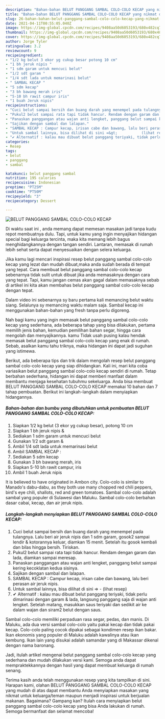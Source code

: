 ```yaml
---
description: "Bahan-bahan BELUT PANGGANG SAMBAL COLO-COLO KECAP yang nikmat dan Mudah Dibuat"
title: "Bahan-bahan BELUT PANGGANG SAMBAL COLO-COLO KECAP yang nikmat dan Mudah Dibuat"
slug: 26-bahan-bahan-belut-panggang-sambal-colo-colo-kecap-yang-nikmat-dan-mudah-dibuat
date: 2021-04-11T00:55:05.040Z
image: https://img-global.cpcdn.com/recipes/9408aa50d6053193/680x482cq70/belut-panggang-sambal-colo-colo-kecap-foto-resep-utama.jpg
thumbnail: https://img-global.cpcdn.com/recipes/9408aa50d6053193/680x482cq70/belut-panggang-sambal-colo-colo-kecap-foto-resep-utama.jpg
cover: https://img-global.cpcdn.com/recipes/9408aa50d6053193/680x482cq70/belut-panggang-sambal-colo-colo-kecap-foto-resep-utama.jpg
author: Jorge Tyler
ratingvalue: 3.2
reviewcount: 9
recipeingredient:
- "1/2 kg belut 3 ekor yg cukup besar potong 10 cm"
- "1 bh jeruk nipis "
- "1 sdm garam untuk mencuci belut"
- "1/2 sdt garam "
- "1/4 sdt lada untuk memarinasi belut"
- " SAMBAL KECAP "
- "5 sdm kecap"
- "3 bh bawang merah iris"
- "5-10 bh rawit campur iris"
- "1 buah Jeruk nipis"
recipeinstructions:
- "Cuci belut sampai bersih dan buang darah yang menempel pada tulangnya. Lalu beri air jeruk nipis dan 1 sdm garam, gosok2 sampai lendir &amp; kotorannya keluar, diamkan 15 menit. Setelah itu gosok kembali dan bilas hingga bersih. Tiriskan."
- "Pukul2 belut sampai rata tapi tidak hancur. Rendam dengan garam dan lada, diamkan sampai meresap."
- "Panaskan panggangan atau wajan anti lengket, panggang belut sampai kering kecoklatan kedua sisinya."
- "Sajikan dengan sambal dan lalapan."
- "SAMBAL KECAP : Campur kecap, irisan cabe dan bawang, lalu beri perasan air jeruk nipis."
- "Untuk sambal lainnya, bisa dilihat di sini =&gt;           (lihat resep)"
- "✔ Alternatif : kalau mau dibuat belut panggang teriyaki, tidak perlu dimarinasi dengan garam &amp; lada, langsung panggang saja di wajan anti lengket. Setelah matang, masukkan saus teriyaki dan sedikit air ke dalam wajan dan siram2 belut dengan saus."
categories:
- Resep
tags:
- belut
- panggang
- sambal

katakunci: belut panggang sambal 
nutrition: 195 calories
recipecuisine: Indonesian
preptime: "PT25M"
cooktime: "PT50M"
recipeyield: "3"
recipecategory: Dessert

---
```



![BELUT PANGGANG SAMBAL COLO-COLO KECAP](https://img-global.cpcdn.com/recipes/9408aa50d6053193/680x482cq70/belut-panggang-sambal-colo-colo-kecap-foto-resep-utama.jpg)

Di waktu  saat ini , anda memang dapat memesan masakan jadi tanpa kudu repot membuatnya dulu. Tapi, untuk kamu yang ingin menyajikan hidangan special bagi keluarga tercinta, maka kita memang lebih bagus menghidangkannya dengan tangan sendiri. Lantaran, memasak di rumah lebih sehat serta dapat menyesuaikan dengan selera keluarga.

Jika kamu lagi mencari inspirasi resep belut panggang sambal colo-colo kecap yang lezat dan mudah dibuat,maka anda sudah berada di tempat yang tepat. Cara membuat belut panggang sambal colo-colo kecap  sebenarnya tidak sulit untuk dibuat jika anda memasaknya dengan cara yang tepat. Tapi, kamu jangan cemas akan gagal dalam memasaknya 
sebab di artikel ini kita akan membahas belut panggang sambal colo-colo kecap dengan tepat.  

Dalam video ini sebenarnya sy baru pertama kali memancing belut waktu siang. Selalunya sy memancing waktu malam saja. Sambal kecap ini menggunakan bahan-bahan yang fresh tanpa perlu digoreng.

Nah bagi kamu yang ingin memasak belut panggang sambal colo-colo kecap yang sederhana, ada beberapa tahap yang bisa dilakukan, pertama memilih jenis bahan, kemudian pemilihan bahan segar, hingga cara mengolah dan menyajikannya. kamu Tidak usah pusing kalau hendak memasak belut panggang sambal colo-colo kecap yang enak di rumah. Sebab, asalkan kamu  tahu triknya, maka hidangan ini dapat jadi suguhan yang istimewa.

Berikut, ada beberapa tips dan trik dalam mengolah resep belut panggang sambal colo-colo kecap yang siap dihidangkan. Kali ini, mari kita coba variasikan belut panggang sambal colo-colo kecap sendiri di rumah. Tetap berbahan sederhana, hidangan ini dapat memberi manfaat dalam membantu menjaga kesehatan tubuhmu sekeluarga. Anda bisa membuat BELUT PANGGANG SAMBAL COLO-COLO KECAP memakai 10 bahan dan 7 tahap pembuatan. Berikut ini langkah-langkah dalam menyiapkan hidangannya.

<!--inarticleads1-->

##### Bahan-bahan dan bumbu yang dibutuhkan untuk pembuatan BELUT PANGGANG SAMBAL COLO-COLO KECAP:

1. Siapkan 1/2 kg belut (3 ekor yg cukup besar), potong 10 cm
1. Siapkan 1 bh jeruk nipis &amp;
1. Sediakan 1 sdm garam untuk mencuci belut
1. Gunakan 1/2 sdt garam &amp;
1. Ambil 1/4 sdt lada untuk memarinasi belut
1. Ambil  SAMBAL KECAP :
1. Sediakan 5 sdm kecap
1. Gunakan 3 bh bawang merah, iris
1. Siapkan 5-10 bh rawit campur, iris
1. Ambil 1 buah Jeruk nipis


It is believed to have originated in Ambon city. Colo-colo is similar to Manado&#39;s dabu-dabu, as they both use many chopped red chili peppers, bird&#39;s eye chili, shallots, red and green tomatoes. Sambal colo-colo adalah sambal yang populer di Sulawesi dan Maluku. Sambal colo-colo berbahan dasar cabai, kecap, dan air jeruk nipis. 

<!--inarticleads2-->

##### Langkah-langkah menyiapkan BELUT PANGGANG SAMBAL COLO-COLO KECAP:

1. Cuci belut sampai bersih dan buang darah yang menempel pada tulangnya. Lalu beri air jeruk nipis dan 1 sdm garam, gosok2 sampai lendir &amp; kotorannya keluar, diamkan 15 menit. Setelah itu gosok kembali dan bilas hingga bersih. Tiriskan.
1. Pukul2 belut sampai rata tapi tidak hancur. Rendam dengan garam dan lada, diamkan sampai meresap.
1. Panaskan panggangan atau wajan anti lengket, panggang belut sampai kering kecoklatan kedua sisinya.
1. Sajikan dengan sambal dan lalapan.
1. SAMBAL KECAP : Campur kecap, irisan cabe dan bawang, lalu beri perasan air jeruk nipis.
1. Untuk sambal lainnya, bisa dilihat di sini =&gt; -           (lihat resep)
1. ✔ Alternatif : kalau mau dibuat belut panggang teriyaki, tidak perlu dimarinasi dengan garam &amp; lada, langsung panggang saja di wajan anti lengket. Setelah matang, masukkan saus teriyaki dan sedikit air ke dalam wajan dan siram2 belut dengan saus.


Sambal colo-colo memiliki perpaduan rasa segar, pedas, dan manis. Di Maluku, ada dua versi sambal colo-colo yaitu pakai kecap dan tidak pakai kecap. Colo-colo paling cocok dipakai sebagai kondimen resep ikan bakar. Ikan ekonomis yang populer di Maluku adalah kawalinya atau ikan kembung. Ikan lain yang disukai adalah samandar yang di Makassar dikenal dengan nama baronang. 

Jadi, itulah artikel mengenai  belut panggang sambal colo-colo kecap  yang sederhana dan mudah dilakukan versi kami. Semoga anda dapat mempraktekkannya dengan hasil yang dapat membuat keluarga di rumah senang. 

Terima kasih anda telah menggunakan resep yang kita tampilkan di sini. Harapan kami, olahan  BELUT PANGGANG SAMBAL COLO-COLO KECAP yang mudah di atas dapat membantu Anda menyiapkan masakan yang nikmat untuk keluarga/teman maupun menjadi inspirasi untuk berjualan makanan. Bagaimana? Gampang kan? Itulah cara menyiapkan belut panggang sambal colo-colo kecap yang bisa Anda lakukan di rumah. Semoga bermanfaat dan selamat mencoba!

